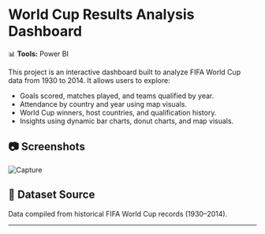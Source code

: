 # World Cup Results Analysis Dashboard

📊 **Tools:** Power BI

This project is an interactive dashboard built to analyze FIFA World Cup data from 1930 to 2014. It allows users to explore:
- Goals scored, matches played, and teams qualified by year.
- Attendance by country and year using map visuals.
- World Cup winners, host countries, and qualification history.
- Insights using dynamic bar charts, donut charts, and map visuals.

## 📷 Screenshots
![Capture](https://github.com/user-attachments/assets/666470d5-0140-43fd-9b35-db2879e41c88)


## 📌 Dataset Source
Data compiled from historical FIFA World Cup records (1930–2014).

---
